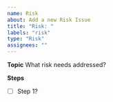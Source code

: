 ```yaml
---
name: Risk
about: Add a new Risk Issue
title: "Risk: "
labels: "risk"
type: "Risk"
assignees: ""
---
```


**Topic**
What risk needs addressed?

**Steps**

- [ ] Step 1?
